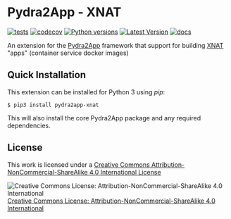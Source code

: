 # Pydra2App - XNAT
[![tests](https://github.com/arcanaframework/pydra2app-xnat/actions/workflows/ci-cd.yml/badge.svg)](https://github.com/ArcanaFramework/pydra2app-xnat/actions/workflows/ci-cd.yml)
[![codecov](https://codecov.io/gh/arcanaframework/pydra2app-xnat/branch/main/graph/badge.svg?token=UIS0OGPST7)](https://codecov.io/gh/arcanaframework/pydra2app-xnat)
[![Python versions](https://img.shields.io/pypi/pyversions/pydra2app-xnat.svg)](https://pypi.python.org/pypi/pydra2app-xnat/)
[![Latest Version](https://img.shields.io/pypi/v/pydra2app-xnat.svg)](https://pypi.python.org/pypi/pydra2app-xnat/)
[![docs](https://github.com/ArcanaFramework/arcana/actions/workflows/docs.yml/badge.svg)](https://arcanaframework.github.io/arcana)

An extension for the [Pydra2App](http://arcanaframework.github.io/pydra2app) framework that support for building [XNAT](https://xnat.org) "apps" (container service docker images)

## Quick Installation

This extension can be installed for Python 3 using *pip*:

```
$ pip3 install pydra2app-xnat
```

This will also install the core Pydra2App package and any required dependencies.

## License

This work is licensed under a [Creative Commons Attribution-NonCommercial-ShareAlike 4.0 International License](http://creativecommons.org/licenses/by-nc-sa/4.0/)

![Creative Commons License: Attribution-NonCommercial-ShareAlike 4.0 International](https://i.creativecommons.org/l/by-nc-sa/4.0/88x31.png)
  [Creative Commons License: Attribution-NonCommercial-ShareAlike 4.0 International](http://creativecommons.org/licenses/by-nc-sa/4.0/)

